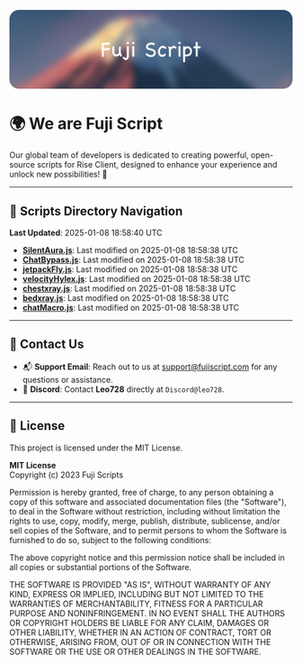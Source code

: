 ![Banner](.github/b.webp)

# 🌍 **We are Fuji Script**

Our global team of developers is dedicated to creating powerful, open-source scripts for Rise Client, designed to enhance your experience and unlock new possibilities! 🌟

---
<!-- SCRIPTS_NAVIGATION_START -->
## 📂 **Scripts Directory Navigation**

**Last Updated**: 2025-01-08 18:58:40 UTC

- **[SilentAura.js](scripts/SilentAura.js)**: Last modified on 2025-01-08 18:58:38 UTC
- **[ChatBypass.js](scripts/ChatBypass.js)**: Last modified on 2025-01-08 18:58:38 UTC
- **[jetpackFly.js](scripts/jetpackFly.js)**: Last modified on 2025-01-08 18:58:38 UTC
- **[velocityHylex.js](scripts/velocityHylex.js)**: Last modified on 2025-01-08 18:58:38 UTC
- **[chestxray.js](scripts/chestxray.js)**: Last modified on 2025-01-08 18:58:38 UTC
- **[bedxray.js](scripts/bedxray.js)**: Last modified on 2025-01-08 18:58:38 UTC
- **[chatMacro.js](scripts/chatMacro.js)**: Last modified on 2025-01-08 18:58:38 UTC

<!-- SCRIPTS_NAVIGATION_END -->

---

## 💬 **Contact Us**  
- 📬 **Support Email**: Reach out to us at [support@fujiscript.com](mailto:support@fujiscript.com) for any questions or assistance.  
- 💬 **Discord**: Contact **Leo728** directly at `Discord@leo728`.

---

## 📜 **License**

This project is licensed under the MIT License.  

**MIT License**  
Copyright (c) 2023 Fuji Scripts  

Permission is hereby granted, free of charge, to any person obtaining a copy of this software and associated documentation files (the "Software"), to deal in the Software without restriction, including without limitation the rights to use, copy, modify, merge, publish, distribute, sublicense, and/or sell copies of the Software, and to permit persons to whom the Software is furnished to do so, subject to the following conditions:  

The above copyright notice and this permission notice shall be included in all copies or substantial portions of the Software.  

THE SOFTWARE IS PROVIDED "AS IS", WITHOUT WARRANTY OF ANY KIND, EXPRESS OR IMPLIED, INCLUDING BUT NOT LIMITED TO THE WARRANTIES OF MERCHANTABILITY, FITNESS FOR A PARTICULAR PURPOSE AND NONINFRINGEMENT. IN NO EVENT SHALL THE AUTHORS OR COPYRIGHT HOLDERS BE LIABLE FOR ANY CLAIM, DAMAGES OR OTHER LIABILITY, WHETHER IN AN ACTION OF CONTRACT, TORT OR OTHERWISE, ARISING FROM, OUT OF OR IN CONNECTION WITH THE SOFTWARE OR THE USE OR OTHER DEALINGS IN THE SOFTWARE.  
